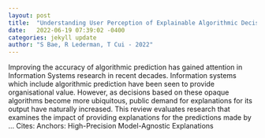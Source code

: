 ```yaml
---
layout: post
title:  "Understanding User Perception of Explainable Algorithmic Decision-Making Systems: A Systematic Literature Review"
date:   2022-06-19 07:39:02 -0400
categories: jekyll update
author: "S Bae, R Lederman, T Cui - 2022"
---
```

Improving the accuracy of algorithmic prediction has gained attention in Information Systems research in recent decades. Information systems which include algorithmic prediction have been seen to provide organisational value. However, as decisions based on these opaque algorithms become more ubiquitous, public demand for explanations for its output have naturally increased. This review evaluates research that examines the impact of providing explanations for the predictions made by …
Cites: ‪Anchors: High-Precision Model-Agnostic Explanations‬  
